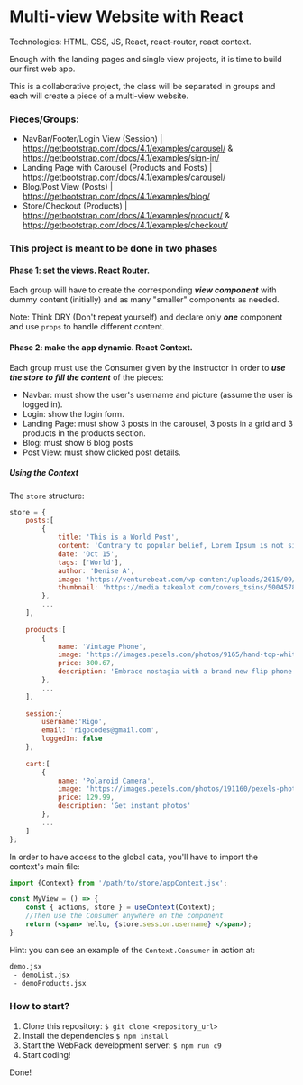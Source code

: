 #  Multi-view Website with React 

Technologies: HTML, CSS, JS, React, react-router, react context.

Enough with the landing pages and single view projects, it is time to build our first web app. 

This is a collaborative project, the class will be separated in groups and each will create a piece of a multi-view website.

### Pieces/Groups:

- NavBar/Footer/Login View (Session) |
https://getbootstrap.com/docs/4.1/examples/carousel/ & https://getbootstrap.com/docs/4.1/examples/sign-in/
- Landing Page with Carousel (Products and Posts) | 
https://getbootstrap.com/docs/4.1/examples/carousel/
- Blog/Post View (Posts) | 
https://getbootstrap.com/docs/4.1/examples/blog/
- Store/Checkout (Products) | 
https://getbootstrap.com/docs/4.1/examples/product/ & https://getbootstrap.com/docs/4.1/examples/checkout/

### This project is meant to be done in two phases

#### Phase 1: set the views. React Router.

Each group will have to create the corresponding ***view component*** with dummy content (initially) and as many "smaller" components as needed.

Note: Think DRY (Don't repeat yourself) and declare only ***one*** component and use `props` to handle different content.

#### Phase 2: make the app dynamic. React Context.

Each group must use the Consumer given by the instructor in order to ***use the store to fill the content*** of the pieces:

- Navbar: must show the user's username and picture (assume the user is logged in).
- Login: show the login form.
- Landing Page: must show 3 posts in the carousel, 3 posts in a grid and 3 products in the products section.
- Blog: must show 6 blog posts
- Post View: must show clicked post details.

##### Using the Context

The `store` structure:

```javascript
store = {
    posts:[
        {
            title: 'This is a World Post',
            content: 'Contrary to popular belief, Lorem Ipsum is not simply random text. It has roots in a piece of classical Latin literature from 45 BC, making it over 2000 years old. Richard McClintock, a Latin professor at Hampden-Sydney College in Virginia, looked up one of the more obscure Latin words, consectetur, from a Lorem Ipsum passage, and going through the cites of the word in classical literature, discovered the undoubtable source. Lorem Ipsum comes from sections 1.10.32 and 1.10.33 of "de Finibus Bonorum et Malorum" (The Extremes of Good and Evil) by Cicero, written in 45 BC. This book is a treatise on the theory of ethics, very popular during the Renaissance. The first line of Lorem Ipsum, "Lorem ipsum dolor sit amet..", comes from a line in section 1.10.32.Contrary to popular belief, Lorem Ipsum is not simply random text. It has roots in a piece of classical Latin literature from 45 BC, making it over 2000 years old. Richard McClintock, a Latin professor at Hampden-Sydney College in Virginia, looked up one of the more obscure Latin words, consectetur, from a Lorem Ipsum passage, and going through the cites of the word in classical literature, discovered the undoubtable source. Lorem Ipsum comes from sections 1.10.32 and 1.10.33 of "de Finibus Bonorum et Malorum" (The Extremes of Good and Evil) by Cicero, written in 45 BC. This book is a treatise on the theory of ethics, very popular during the Renaissance. The first line of Lorem Ipsum, "Lorem ipsum dolor sit amet..", comes from a line in section 1.10.32. The standard chunk of Lorem Ipsum used since the 1500s is reproduced below for those interested. Sections 1.10.32 and 1.10.33 from "de Finibus Bonorum et Malorum" by Cicero are also reproduced in their exact original form, accompanied by English versions from the 1914 translation by H. Rackham.',
            date: 'Oct 15',
            tags: ['World'],
            author: 'Denise A',
            image: 'https://venturebeat.com/wp-content/uploads/2015/09/Screen-Shot-2015-09-03-at-13.43.14-e1441259794560.png',
            thumbnail: 'https://media.takealot.com/covers_tsins/50045787/50045787-1-listgrid.jpg'
        },
        ...
    ],
    
    products:[
        {
            name: 'Vintage Phone',
            image: 'https://images.pexels.com/photos/9165/hand-top-white-old.jpg?auto=compress&cs=tinysrgb&h=500&w=500',
            price: 300.67,
            description: 'Embrace nostagia with a brand new flip phone'
        },
        ...
    ],
    
    session:{
        username:'Rigo',
        email: 'rigocodes@gmail.com',
        loggedIn: false
    },
    
    cart:[
        {
            name: 'Polaroid Camera',
            image: 'https://images.pexels.com/photos/191160/pexels-photo-191160.jpeg?auto=compress&cs=tinysrgb&h=500&w=500',
            price: 129.99,
            description: 'Get instant photos'
        },
        ...
    ]
};
```

In order to have access to the global data, you'll have to import the context's main file: 

```jsx
import {Context} from '/path/to/store/appContext.jsx';

const MyView = () => {
    const { actions, store } = useContext(Context);
    //Then use the Consumer anywhere on the component
    return (<span> hello, {store.session.username} </span>);
}
```

Hint: you can see an example of the `Context.Consumer` in action at: 

```txt
demo.jsx
 - demoList.jsx
 - demoProducts.jsx
```

### How to start?

1. Clone this repository: `$ git clone <repository_url>`
2. Install the dependencies `$ npm install`
3. Start the WebPack development server: `$ npm run c9`
4. Start coding!

Done!
